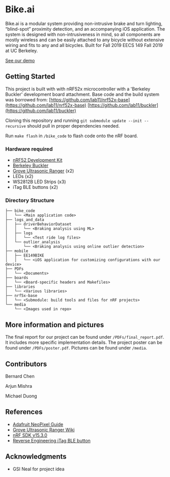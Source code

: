 
# Bike.ai
Bike.ai is a modular system providing non-intrusive brake and turn lighting, “blind-spot” proximity detection, and an accompanying iOS application. The system is designed with non-intrusiveness in mind, so all components are mostly wireless and can be easily attached to any bicycle without extensive wiring and fits to any and all bicycles. Built for Fall 2019 EECS 149 Fall 2019 at UC Berkeley.

[See our demo](https://youtu.be/Q-gUB0No8FQ)

## Getting Started

This project is built with with nRF52x microcontroller with a 'Berkeley Buckler' development board attachment. Base code and the build system was borrowed from:
[https://github.com/lab11/nrf52x-base](https://github.com/lab11/nrf52x-base)
[https://github.com/lab11/buckler](https://github.com/lab11/buckler)

Cloning this repository and running `git submodule update --init --recursive` should pull in proper dependencies needed.

Run `make flash` in `/bike_code` to flash code onto the nRF board.

### Hardware required

- [nRF52 Development Kit](https://www.nordicsemi.com/Software-and-Tools/Development-Kits/nRF52-DK)
- [Berkeley Buckler](https://github.com/lab11/buckler)
- [Grove Ultrasonic Ranger](https://www.seeedstudio.com/Grove-Ultrasonic-Distance-Sensor.html) (x2)
- LEDs (x2)
- WS2812B LED Strips (x3)
- iTag BLE buttons (x2)


### Directory Structure
```
├── bike_code
│   └── <Main application code>
├── logs_and_data
│   ├── driverBehaviorDataset
│   │   └── <Braking analysis using ML>
│   ├── logs
│   │   └── <Test ride log files>
│   └── outlier_analysis
│       └── <Braking analysis using online outlier detection>
├── mobile
│   ├── EE149BIKE
│   │   └── <iOS application for customizing configurations with our device>
├── PDFs
│   └── <Documents>
├── boards
│   └── <Board-specific headers and Makefiles>
├── libraries
│   └── <Various libraries>
├── nrf5x-base
│   └── <Submodule: build tools and files for nRF projects>
└── media
    └── <Images used in repo>
```

## More information and pictures

The final report for our project can be found under `/PDFs/final_report.pdf`. It includes more specific implementation details. The project poster can be found under `/PDFs/poster.pdf`. Pictures can be found under `/media`.

## Contributors

Bernard Chen

Arjun Mishra

Michael Duong

## References
- [Adafruit NeoPixel Guide](https://learn.adafruit.com/adafruit-neopixel-uberguide/advanced-coding)
- [Grove Ultrasonic Ranger Wiki](http://wiki.seeedstudio.com/Grove-Ultrasonic_Ranger/)
- [nRF SDK v15.3.0](https://infocenter.nordicsemi.com/index.jsp?topic=%2Fcom.nordic.infocenter.sdk5.v15.3.0%2Findex.html)
- [Reverse Engineering iTag BLE button](https://thejeshgn.com/2017/06/20/reverse-engineering-itag-bluetooth-low-energy-button/)

## Acknowledgments

* GSI Neal for project idea

